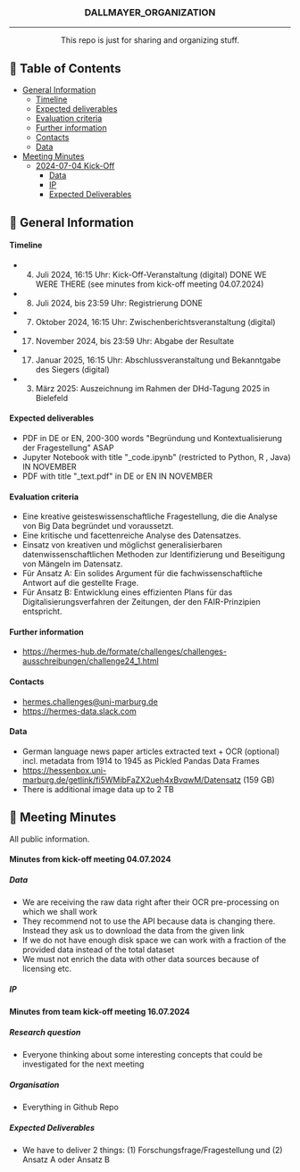 <h3 align="center">DALLMAYER_ORGANIZATION</h3>

---

<p align="center"> This repo is just for sharing and organizing stuff.
    <br> 
</p>

## 📝 Table of Contents
* [General Information](#1)
  * [Timeline](#1.1)
  * [Expected deliverables](#1.2)
  * [Evaluation criteria](#1.3)
  * [Further information](#1.4)
  * [Contacts](#1.5)
  * [Data](#1.6)
* [Meeting Minutes](#2)
  * [2024-07-04 Kick-Off](#2.1)
    * [Data](#2.1.1)
    * [IP](#2.1.2)
    * [Expected Deliverables](#2.1.3)

## 🧐 General Information <a name = "1"></a>

#### Timeline <a name = "1.1"></a>
- 4. Juli 2024, 16:15 Uhr: Kick-Off-Veranstaltung (digital) DONE WE WERE THERE (see minutes from kick-off meeting 04.07.2024)
- 8. Juli 2024, bis 23:59 Uhr: Registrierung DONE
- 7. Oktober 2024, 16:15 Uhr: Zwischenberichtsveranstaltung (digital)
- 17. November 2024, bis 23:59 Uhr: Abgabe der Resultate
- 17. Januar 2025, 16:15 Uhr: Abschlussveranstaltung und Bekanntgabe des Siegers (digital)
- 3. März 2025: Auszeichnung im Rahmen der DHd-Tagung 2025 in Bielefeld

#### Expected deliverables <a name = "1.2"></a>
- PDF in DE or EN, 200-300 words "Begründung und Kontextualisierung der Fragestellung" ASAP
- Jupyter Notebook with title "_code.ipynb" (restricted to Python, R , Java) IN NOVEMBER
- PDF with title "_text.pdf" in DE or EN IN NOVEMBER

#### Evaluation criteria <a name = "1.3"></a>
- Eine kreative geisteswissenschaftliche Fragestellung, die die Analyse von Big Data begründet und voraussetzt.
- Eine kritische und facettenreiche Analyse des Datensatzes.
- Einsatz von kreativen und möglichst generalisierbaren datenwissenschaftlichen Methoden zur Identifizierung und Beseitigung von Mängeln im Datensatz.
- Für Ansatz A: Ein solides Argument für die fachwissenschaftliche Antwort auf die gestellte Frage.
- Für Ansatz B: Entwicklung eines effizienten Plans für das Digitalisierungsverfahren der Zeitungen, der den FAIR-Prinzipien entspricht.
  
#### Further information <a name = "1.4"></a>
- https://hermes-hub.de/formate/challenges/challenges-ausschreibungen/challenge24_1.html

#### Contacts <a name = "1.5"></a>
- hermes.challenges@uni-marburg.de
- https://hermes-data.slack.com

#### Data <a name = "1.6"></a>
- German language news paper articles extracted text + OCR (optional) incl. metadata from 1914 to 1945 as Pickled Pandas Data Frames
- https://hessenbox.uni-marburg.de/getlink/fi5WMibFaZX2ueh4xBvqwM/Datensatz (159 GB)
- There is additional image data up to 2 TB

## 🧐 Meeting Minutes <a name = "2"></a>
All public information.
#### Minutes from kick-off meeting 04.07.2024 <a name = "2.1"></a>
##### Data <a name = "2.1.1"></a>
- We are receiving the raw data right after their OCR pre-processing on which we shall work
- They recommend not to use the API because data is changing there. Instead they ask us to download the data from the given link
- If we do not have enough disk space we can work with a fraction of the provided data instead of the total dataset
- We must not enrich the data with other data sources because of licensing etc.

##### IP <a name = "2.1.2"></a>

#### Minutes from team kick-off meeting 16.07.2024 <a name = "2.1"></a>
##### Research question <a name = "2.1.1"></a>
- Everyone thinking about some interesting concepts that could be investigated for the next meeting

##### Organisation <a name = "2.1.2"></a>
- Everything in Github Repo

##### Expected Deliverables <a name = "2.1.3"></a>
- We have to deliver 2 things: (1) Forschungsfrage/Fragestellung und (2) Ansatz A oder Ansatz B
